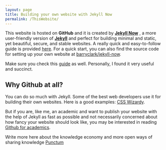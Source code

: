 ```yaml
---
layout: page
title: Building your own website with Jekyll Now
permalink: /ThisWebsite/
---
```




This website is hosted on **GitHub** and it is created by [**Jekyll Now**](http://www.jekyllnow.com/) , a more user-friendly version of [**Jekyll**](https://jekyllrb.com/) and perfect for building minimal and static, yet beautiful, secure, and stable websites. A really quick and easy-to-follow guide is provided [here](https://www.smashingmagazine.com/2014/08/build-blog-jekyll-github-pages/). For a quick start, you can also find the source code for setting up your own website at [barryclark/jekyll-now](https://github.com/barryclark/jekyll-now).  

Make sure you check this [guide](http://jmcglone.com/guides/github-pages/) as well. Personally, I found it very useful and succinct. 


## Why Github at all? 

You can do so much with Jekyll. Some of the best web developers use it for building their own websites. Here is a good examples:
[CSS Wizardy](https://csswizardry.com/about/).

But if you are, like me, an academic and want to publish your website with the help of Jekyll as fast as possible and not necessarily concerned about how fancy your website should look like, you may be interested in reading
[Github for academics](http://blogs.lse.ac.uk/impactofsocialsciences/2013/06/04/github-for-academics/).


Write more here about the knowledge economy and more open ways of sharing knowledge
[Punctum](https://punctumbooks.com/blog/here-be-monsters-a-punctum-publishing-primer/)
